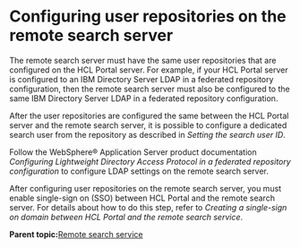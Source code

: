 # Configuring user repositories on the remote search server 

The remote search server must have the same user repositories that are configured on the HCL Portal server. For example, if your HCL Portal server is configured to an IBM Directory Server LDAP in a federated repository configuration, then the remote search server must also be configured to the same IBM Directory Server LDAP in a federated repository configuration.

After the user repositories are configured the same between the HCL Portal server and the remote search server, it is possible to configure a dedicated search user from the repository as described in *Setting the search user ID*.

Follow the WebSphere® Application Server product documentation *Configuring Lightweight Directory Access Protocol in a federated repository configuration* to configure LDAP settings on the remote search server.

After configuring user repositories on the remote search server, you must enable single-sign on \(SSO\) between HCL Portal and the remote search server. For details about how to do this step, refer to *Creating a single-sign on domain between HCL Portal and the remote search service*.

**Parent topic:**[Remote search service ](../admin-system/srcusgrmtsrchsrv.md)

